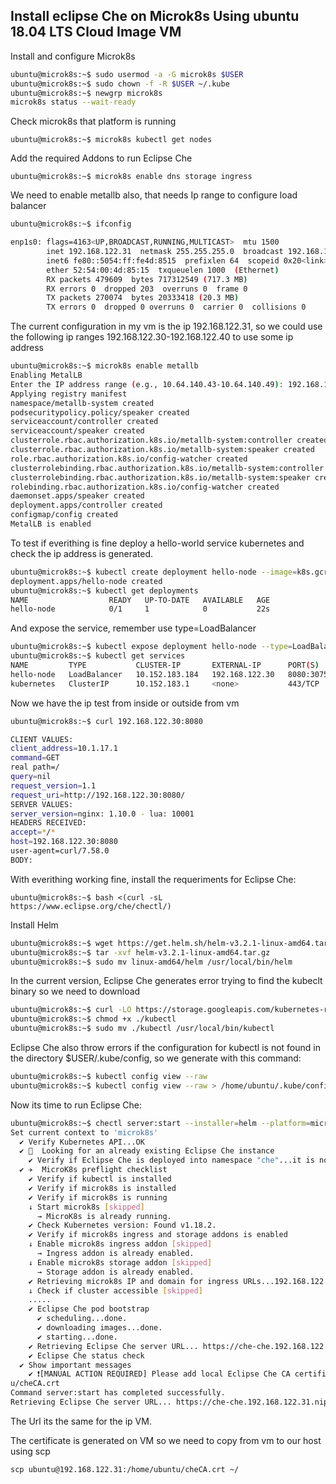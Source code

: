## Install eclipse Che on Microk8s Using ubuntu 18.04 LTS Cloud Image VM

Install and configure Microk8s
~~~bash
ubuntu@microk8s:~$ sudo usermod -a -G microk8s $USER
ubuntu@microk8s:~$ sudo chown -f -R $USER ~/.kube
ubuntu@microk8s:~$ newgrp microk8s
microk8s status --wait-ready
~~~
Check microk8s that platform is running

    ubuntu@microk8s:~$ microk8s kubectl get nodes

Add the required Addons to run Eclipse Che

    ubuntu@microk8s:~$ microk8s enable dns storage ingress

We need to enable metallb also, that needs Ip range to configure load balancer
~~~bash
ubuntu@microk8s:~$ ifconfig

enp1s0: flags=4163<UP,BROADCAST,RUNNING,MULTICAST>  mtu 1500
        inet 192.168.122.31  netmask 255.255.255.0  broadcast 192.168.122.255
        inet6 fe80::5054:ff:fe4d:8515  prefixlen 64  scopeid 0x20<link>
        ether 52:54:00:4d:85:15  txqueuelen 1000  (Ethernet)
        RX packets 479609  bytes 717312549 (717.3 MB)
        RX errors 0  dropped 203  overruns 0  frame 0
        TX packets 270074  bytes 20333418 (20.3 MB)
        TX errors 0  dropped 0 overruns 0  carrier 0  collisions 0
~~~
The current configuration in my vm is the ip 192.168.122.31, so we could use the following ip ranges 192.168.122.30-192.168.122.40 to use some ip address
~~~bash
ubuntu@microk8s:~$ microk8s enable metallb
Enabling MetalLB
Enter the IP address range (e.g., 10.64.140.43-10.64.140.49): 192.168.122.30-192.168.122.40
Applying registry manifest
namespace/metallb-system created
podsecuritypolicy.policy/speaker created
serviceaccount/controller created
serviceaccount/speaker created
clusterrole.rbac.authorization.k8s.io/metallb-system:controller created
clusterrole.rbac.authorization.k8s.io/metallb-system:speaker created
role.rbac.authorization.k8s.io/config-watcher created
clusterrolebinding.rbac.authorization.k8s.io/metallb-system:controller created
clusterrolebinding.rbac.authorization.k8s.io/metallb-system:speaker created
rolebinding.rbac.authorization.k8s.io/config-watcher created
daemonset.apps/speaker created
deployment.apps/controller created
configmap/config created
MetalLB is enabled
~~~
To test if everithing is fine deploy a hello-world service kubernetes and check the ip address is generated.
~~~bash
ubuntu@microk8s:~$ kubectl create deployment hello-node --image=k8s.gcr.io/echoserver:1.4
deployment.apps/hello-node created
ubuntu@microk8s:~$ kubectl get deployments
NAME                  READY   UP-TO-DATE   AVAILABLE   AGE
hello-node            0/1     1            0           22s
~~~
And expose the service, remember use type=LoadBalancer
~~~bash
ubuntu@microk8s:~$ kubectl expose deployment hello-node --type=LoadBalancer --port=8080
ubuntu@microk8s:~$ kubectl get services 
NAME         TYPE           CLUSTER-IP       EXTERNAL-IP      PORT(S)          AGE
hello-node   LoadBalancer   10.152.183.184   192.168.122.30   8080:30751/TCP   22m
kubernetes   ClusterIP      10.152.183.1     <none>           443/TCP          33m
~~~
Now we have the ip test from inside or outside from vm
~~~bash
ubuntu@microk8s:~$ curl 192.168.122.30:8080

CLIENT VALUES:
client_address=10.1.17.1
command=GET
real path=/
query=nil
request_version=1.1
request_uri=http://192.168.122.30:8080/
SERVER VALUES:
server_version=nginx: 1.10.0 - lua: 10001
HEADERS RECEIVED:
accept=*/*
host=192.168.122.30:8080
user-agent=curl/7.58.0
BODY:
~~~

With everithing working fine, install the requeriments for Eclipse Che:

    ubuntu@microk8s:~$ bash <(curl -sL  https://www.eclipse.org/che/chectl/)

Install Helm
~~~bash
ubuntu@microk8s:~$ wget https://get.helm.sh/helm-v3.2.1-linux-amd64.tar.gz
ubuntu@microk8s:~$ tar -xvf helm-v3.2.1-linux-amd64.tar.gz
ubuntu@microk8s:~$ sudo mv linux-amd64/helm /usr/local/bin/helm
~~~
In the current version, Eclipse Che generates error trying to find the kubeclt binary so we need to download 
~~~bash
ubuntu@microk8s:~$ curl -LO https://storage.googleapis.com/kubernetes-release/release/v1.18.0/bin/linux/amd64/kubectl
ubuntu@microk8s:~$ chmod +x ./kubectl
ubuntu@microk8s:~$ sudo mv ./kubectl /usr/local/bin/kubectl
~~~

Eclipse Che also throw errors if the configuration for kubectl is not found in the directory $USER/.kube/config, so we generate with this command:
~~~bash
ubuntu@microk8s:~$ kubectl config view --raw
ubuntu@microk8s:~$ kubectl config view --raw > /home/ubuntu/.kube/config
~~~
Now its time to run Eclipse Che:
~~~bash
ubuntu@microk8s:~$ chectl server:start --installer=helm --platform=microk8s
Set current context to 'microk8s'
  ✔ Verify Kubernetes API...OK
  ✔ 👀  Looking for an already existing Eclipse Che instance
    ✔ Verify if Eclipse Che is deployed into namespace "che"...it is not
  ✔ ✈️  MicroK8s preflight checklist
    ✔ Verify if kubectl is installed
    ✔ Verify if microk8s is installed
    ✔ Verify if microk8s is running
    ↓ Start microk8s [skipped]
      → MicroK8s is already running.
    ✔ Check Kubernetes version: Found v1.18.2.
    ✔ Verify if microk8s ingress and storage addons is enabled
    ↓ Enable microk8s ingress addon [skipped]
      → Ingress addon is already enabled.
    ↓ Enable microk8s storage addon [skipped]
      → Storage addon is already enabled.
    ✔ Retrieving microk8s IP and domain for ingress URLs...192.168.122.31.nip.io.
    ↓ Check if cluster accessible [skipped]
    .....
    ✔ Eclipse Che pod bootstrap
      ✔ scheduling...done.
      ✔ downloading images...done.
      ✔ starting...done.
    ✔ Retrieving Eclipse Che server URL... https://che-che.192.168.122.31.nip.io
    ✔ Eclipse Che status check
  ✔ Show important messages
    ✔ ❗[MANUAL ACTION REQUIRED] Please add local Eclipse Che CA certificate into your browser: /home/ubunt
u/cheCA.crt
Command server:start has completed successfully.
Retrieving Eclipse Che server URL... https://che-che.192.168.122.31.nip.io
~~~

The Url its the same for the ip VM.

The certificate is generated on VM so we need to copy from vm to our host using scp

    scp ubuntu@192.168.122.31:/home/ubuntu/cheCA.crt ~/
